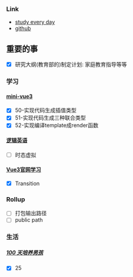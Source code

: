 ### Link
- [study every day](https://github.com/cuixiaorui/study-every-day/issues)
- [github](https://github.com/jtr354)

## 重要的事
- [x] 研究大纲(教育部的)制定计划: 家庭教育指导等等 

### 学习
#### [mini-vue3](https://github.com/JTR354/mini-vue3)
- [x] 50-实现代码生成插值类型
- [x] 51-实现代码生成三种联合类型
- [x] 52-实现编译template成render函数

#### [逻辑英语](https://github.com/JTR354/learn-english)
- [ ] 时态虚拟

#### [Vue3官网学习](https://github.com/JTR354/learn-vue/tree/main/official-doc)
- [x] Transition

### Rollup
- [ ] 打包输出路径
- [ ] public path

### 生活
##### [100 天培养男孩](https://github.com/JTR354/raising-boys)
- [x] 25
